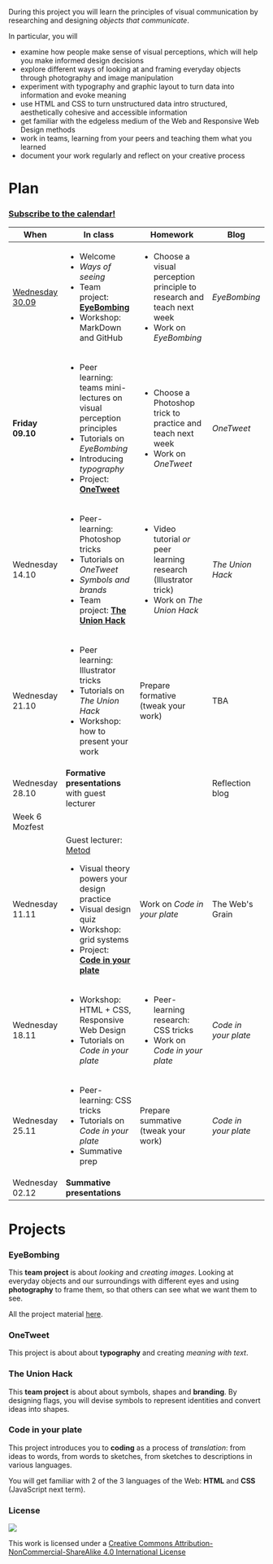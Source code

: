 <!--# Web Design principles-->

During this project you will learn the principles of visual communication by researching and designing *objects that communicate*. 

In particular, you will

* examine how people make sense of visual perceptions, which will help you make informed design decisions
* explore different ways of looking at and framing everyday objects through photography and image manipulation
* experiment with typography and graphic layout to turn data into information and evoke meaning
* use HTML and CSS to turn unstructured data intro structured,  aesthetically cohesive and accessible information
* get familiar with the edgeless medium of the Web and Responsive Web Design methods
* work in teams, learning from your peers and teaching them what you learned
* document your work regularly and reflect on your creative process


# Plan

### [Subscribe to the calendar!](https://www.google.com/calendar/ical/rave.ac.uk_agop0ff7kdgdc289jdrl5021gs%40group.calendar.google.com/public/basic.ics)

When | In class | Homework | Blog 
---- | -------- | -------- | ----
[Wednesday<br>30.09](sessions/01)| <ul><li>Welcome <li>*Ways of seeing* <li>Team project: [**EyeBombing**](#eyebombing) <li>Workshop: MarkDown and GitHub  | <ul><li>Choose a visual perception principle to research and teach next week <li>Work on *EyeBombing* | *EyeBombing*
**Friday<br>09.10**| <ul><li>Peer learning: teams mini-lectures on visual perception principles <li>Tutorials on *EyeBombing* <li> Introducing *typography* <li>Project: [**OneTweet**](#onetweet) | <ul><li>Choose a Photoshop trick to practice and teach next week <li>Work on *OneTweet* | *OneTweet*
Wednesday<br>14.10| <ul><li>Peer-learning: Photoshop tricks  <li>Tutorials on *OneTweet* <li>*Symbols and brands* <li>Team project: [**The Union Hack**](#the-union-hack)  | <ul><li>Video tutorial *or* peer learning research (Illustrator trick) <li>Work on *The Union Hack* | *The Union Hack*
Wednesday<br>21.10| <ul><li>Peer learning: Illustrator tricks <li>Tutorials on *The Union Hack* <li>Workshop: how to present your work | Prepare formative (tweak your work) | TBA
Wednesday<br>28.10| **Formative presentations** with guest lecturer |  | Reflection blog
Week 6<br>Mozfest|
Wednesday<br>11.11| Guest lecturer: [Metod](https://twitter.com/metodb) <ul><li>Visual theory powers your design practice <li>Visual design quiz <li>Workshop: grid systems  <li>Project: [**Code in your plate**](#code-in-your-plate) | Work on *Code in your plate* | The Web's Grain
Wednesday<br>18.11| <ul><li>Workshop: HTML + CSS, Responsive Web Design <li>Tutorials on *Code in your plate* |  <ul><li>Peer-learning research: CSS tricks <li>Work on *Code in your plate* | *Code in your plate*
Wednesday<br>25.11| <ul><li>Peer-learning: CSS tricks <li>Tutorials on *Code in your plate* <li> Summative prep | Prepare summative (tweak your work) | *Code in your plate*
Wednesday<br>02.12| **Summative presentations**


# Projects

### EyeBombing

This **team project** is about *looking* and *creating images*. Looking at everyday objects and our surroundings with different eyes and using **photography** to frame them, so that others can see what we want them to see.

All the project material [here](projects/eye-bombing).

### OneTweet

This project is about about **typography** and creating *meaning with text*.

### The Union Hack

This **team project** is about about symbols, shapes and **branding**. By designing flags, you will devise symbols to represent identities and convert ideas into shapes. 

### Code in your plate

This project introduces you to **coding** as a process of *translation*: from ideas to words, from words to sketches, from sketches to descriptions in various languages. 

You will get familiar with 2 of the 3 languages of the Web: **HTML** and **CSS** (JavaScript next term).




### License

[![](https://i.creativecommons.org/l/by-nc-sa/4.0/88x31.png)](http://creativecommons.org/licenses/by-nc-sa/4.0)

This work is licensed under a [Creative Commons Attribution-NonCommercial-ShareAlike 4.0 International License ](http://creativecommons.org/licenses/by-nc-sa/4.0)


